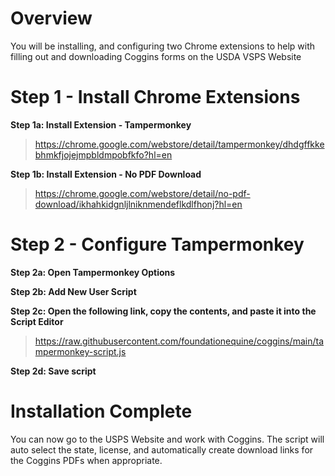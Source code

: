# Overview
You will be installing, and configuring two Chrome extensions to help with filling out and downloading Coggins forms on the USDA VSPS Website

# Step 1 - Install Chrome Extensions
**Step 1a: Install Extension - Tampermonkey**

> https://chrome.google.com/webstore/detail/tampermonkey/dhdgffkkebhmkfjojejmpbldmpobfkfo?hl=en

**Step 1b: Install Extension - No PDF Download**

> https://chrome.google.com/webstore/detail/no-pdf-download/ikhahkidgnljlniknmendeflkdlfhonj?hl=en


# Step 2 - Configure Tampermonkey
**Step 2a: Open Tampermonkey Options**

**Step 2b: Add New User Script**

**Step 2c: Open the following link, copy the contents, and paste it into the Script Editor**
> https://raw.githubusercontent.com/foundationequine/coggins/main/tampermonkey-script.js

**Step 2d: Save script**

# Installation Complete
You can now go to the USPS Website and work with Coggins. The script will auto select the state, license, and automatically create download links for the Coggins PDFs when appropriate.
